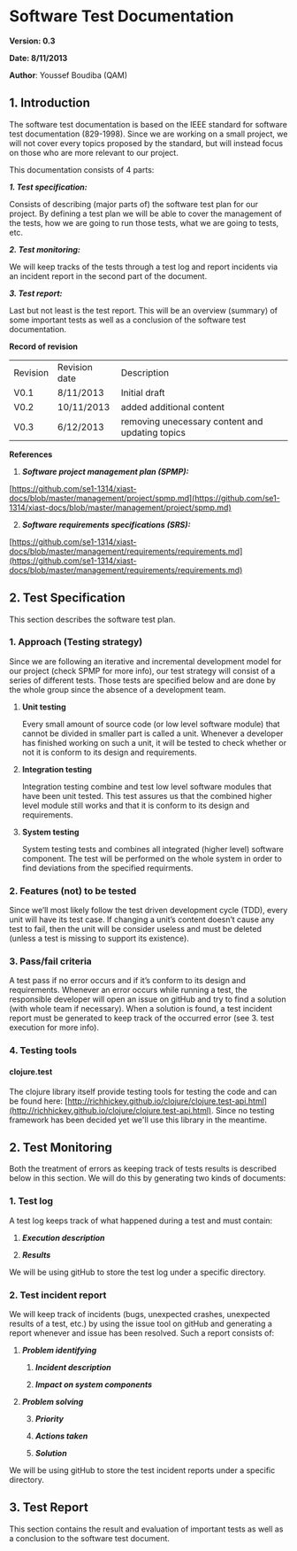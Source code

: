 # Software Test Documentation #


**Version: 0.3**	
	
**Date: 8/11/2013**

**Author**: Youssef Boudiba (QAM)


## 1. Introduction ##

The software test documentation is based on the IEEE standard for software test documentation (829-1998). Since we are working on a small project, we will not cover every topics proposed by the standard, but will instead focus on those who are more relevant to our project. 

This documentation consists of 4 parts:


**_1. Test specification:_**

Consists of describing (major parts of) the software test plan for our project. 
By defining a test plan we will be able to cover the management of the tests, how we are going to run those tests, what we are going to tests, etc.

**_2. Test monitoring:_**

We will keep tracks of the tests through a test log and report incidents via an incident report in the second part of the document.

**_3. Test report:_**

Last but not least is the test report. This will be an overview (summary) of some important tests as well as a conclusion of the software test documentation.

**Record of revision**

<table>
  <tr>
    <td>Revision</td>
    <td>Revision date</td>
    <td>Description</td>
  </tr>
  <tr>
    <td>V0.1</td>
    <td>8/11/2013</td>
    <td>Initial draft</td>
  </tr>
  <tr>
    <td>V0.2</td>
    <td>10/11/2013</td>
    <td>added additional content</td>
  </tr>
  <tr>
    <td>V0.3</td>
    <td>6/12/2013</td>
    <td>removing unecessary content and updating topics</td>
  </tr>
</table>


**References**

1. **_Software project management plan (SPMP):_**

[https://github.com/se1-1314/xiast-docs/blob/master/management/project/spmp.md](https://github.com/se1-1314/xiast-docs/blob/master/management/project/spmp.md)

2. **_Software requirements specifications (SRS):_**

[https://github.com/se1-1314/xiast-docs/blob/master/management/requirements/requirements.md](https://github.com/se1-1314/xiast-docs/blob/master/management/requirements/requirements.md)


## 2. Test Specification ##



This section describes the software test plan.

### 1. Approach (Testing strategy) ###

Since we are following an iterative and incremental development model for our project (check SPMP for more info), our test strategy will consist of a series of different tests. Those tests are specified below and are done by the whole group since the absence of a development team. 

1. **Unit testing**

	Every small amount of source code (or low level software module) that cannot be divided in smaller part is called a unit. Whenever a developer has finished working on such a unit, it will be tested to check whether or not it is conform to its design and requirements. 

2. **Integration testing**

	Integration testing combine and test low level software modules that have been unit tested. This test assures us that the combined higher level module still works and that it is conform to its design and requirements.

3. **System testing**

	System testing tests and combines all integrated (higher level) software component. The test will be performed on the whole system in order to find deviations from the specified requirments.

### 2. Features (not) to be tested ###

Since we’ll most likely follow the test driven development cycle (TDD), every unit will have its test case. If changing a unit’s content doesn’t cause any test to fail, then the unit will be consider useless and must be deleted (unless a test is missing to support its existence). 

### 3. Pass/fail criteria ###

A test pass if no error occurs and if it’s conform to its design and requirements. Whenever an error occurs while running a test, the responsible developer will open an issue on gitHub and try to find a solution (with whole team if necessary). When a solution is found, a test incident report must be generated to keep track of the occurred error (see 3. test execution for more info).

### 4. Testing tools ###


#### clojure.test ####

The clojure library itself provide testing tools for testing the code and can be found here: [http://richhickey.github.io/clojure/clojure.test-api.html](http://richhickey.github.io/clojure/clojure.test-api.html). Since no testing framework has been decided yet we'll use this library in the meantime. 


## 2. Test Monitoring ##

Both the treatment of errors as keeping track of tests results is described below in this section. We will do this by generating two kinds of documents:

### 1. Test log ###

A test log keeps track of what happened during a test and must contain:

1. **_Execution description_**

2. **_Results_**

We will be using gitHub to store the test log under a specific directory. 

### 2. Test incident report ###

We will keep track of incidents (bugs, unexpected crashes, unexpected results of a test, etc.) by using the issue tool on gitHub and generating a report whenever and issue has been resolved. Such a report consists of:

1. **_Problem identifying_**

    1. **_Incident description_**

    2. **_Impact on system components_**

2. **_Problem solving_**

    3. **_Priority_**

    4. **_Actions taken_**

    5. **_Solution_**

We will be using gitHub to store the test incident reports under a specific directory. 


## 3. Test Report ##


This section contains the result and evaluation of important tests as well as a conclusion to the software test document. 

